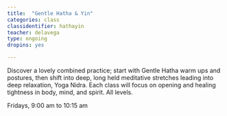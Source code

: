 ```yaml
---
title:  "Gentle Hatha & Yin"
categories: class
classidentifier: hathayin
teacher: delavega
type: ongoing
dropins: yes

---
```

Discover a lovely combined practice; start with Gentle Hatha warm ups and postures,
then shift into deep, long held meditative stretches leading into deep relaxation,
Yoga Nidra. Each class will focus on opening and healing tightness in body, mind,
and spirit. All levels.

Fridays, 9:00 am to 10:15 am
